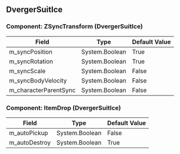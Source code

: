 ## DvergerSuitIce

### Component: ZSyncTransform (DvergerSuitIce)

|Field|Type|Default Value|
|---|---|---|
|m_syncPosition|System.Boolean|True|
|m_syncRotation|System.Boolean|True|
|m_syncScale|System.Boolean|False|
|m_syncBodyVelocity|System.Boolean|False|
|m_characterParentSync|System.Boolean|False|

### Component: ItemDrop (DvergerSuitIce)

|Field|Type|Default Value|
|---|---|---|
|m_autoPickup|System.Boolean|False|
|m_autoDestroy|System.Boolean|True|

